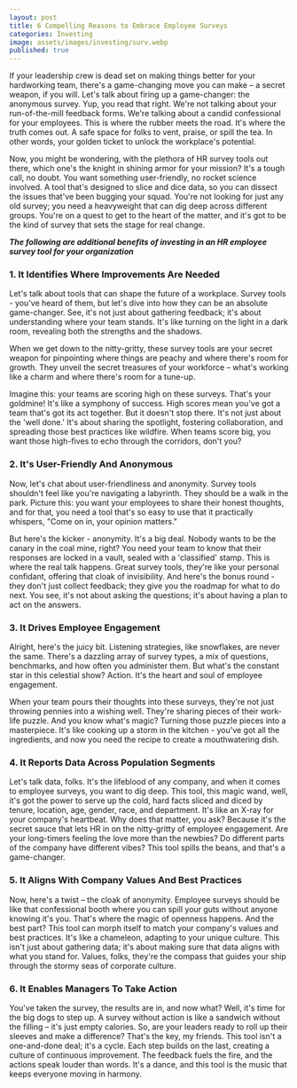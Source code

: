 ```yaml
---
layout: post
title: 6 Compelling Reasons to Embrace Employee Surveys
categories: Investing
image: assets/images/investing/surv.webp
published: true
---
```


If your leadership crew is dead set on making things better for your hardworking team, there's a game-changing move you can make – a secret weapon, if you will. Let's talk about firing up a game-changer: the anonymous survey. Yup, you read that right. We're not talking about your run-of-the-mill feedback forms. We're talking about a candid confessional for your employees. This is where the rubber meets the road. It's where the truth comes out. A safe space for folks to vent, praise, or spill the tea. In other words, your golden ticket to unlock the workplace's potential.

Now, you might be wondering, with the plethora of HR survey tools out there, which one's the knight in shining armor for your mission? It's a tough call, no doubt. You want something user-friendly, no rocket science involved. A tool that's designed to slice and dice data, so you can dissect the issues that've been bugging your squad. You're not looking for just any old survey; you need a heavyweight that can dig deep across different groups. You're on a quest to get to the heart of the matter, and it's got to be the kind of survey that sets the stage for real change.

_**The following are additional benefits of investing in an HR employee survey tool for your organization**_

### 1. It Identifies Where Improvements Are Needed
Let's talk about tools that can shape the future of a workplace. Survey tools - you've heard of them, but let's dive into how they can be an absolute game-changer. See, it's not just about gathering feedback; it's about understanding where your team stands. It's like turning on the light in a dark room, revealing both the strengths and the shadows.

When we get down to the nitty-gritty, these survey tools are your secret weapon for pinpointing where things are peachy and where there's room for growth. They unveil the secret treasures of your workforce – what's working like a charm and where there's room for a tune-up.

Imagine this: your teams are scoring high on these surveys. That's your goldmine! It's like a symphony of success. High scores mean you've got a team that's got its act together. But it doesn't stop there. It's not just about the 'well done.' It's about sharing the spotlight, fostering collaboration, and spreading those best practices like wildfire. When teams score big, you want those high-fives to echo through the corridors, don't you?

### 2. It's User-Friendly And Anonymous
Now, let's chat about user-friendliness and anonymity. Survey tools shouldn't feel like you're navigating a labyrinth. They should be a walk in the park. Picture this: you want your employees to share their honest thoughts, and for that, you need a tool that's so easy to use that it practically whispers, "Come on in, your opinion matters."

But here's the kicker - anonymity. It's a big deal. Nobody wants to be the canary in the coal mine, right? You need your team to know that their responses are locked in a vault, sealed with a 'classified' stamp. This is where the real talk happens. Great survey tools, they're like your personal confidant, offering that cloak of invisibility. And here's the bonus round - they don't just collect feedback; they give you the roadmap for what to do next. You see, it's not about asking the questions; it's about having a plan to act on the answers.

### 3. It Drives Employee Engagement
Alright, here's the juicy bit. Listening strategies, like snowflakes, are never the same. There's a dazzling array of survey types, a mix of questions, benchmarks, and how often you administer them. But what's the constant star in this celestial show? Action. It's the heart and soul of employee engagement.

When your team pours their thoughts into these surveys, they're not just throwing pennies into a wishing well. They're sharing pieces of their work-life puzzle. And you know what's magic? Turning those puzzle pieces into a masterpiece. It's like cooking up a storm in the kitchen - you've got all the ingredients, and now you need the recipe to create a mouthwatering dish.

### 4. It Reports Data Across Population Segments
Let's talk data, folks. It's the lifeblood of any company, and when it comes to employee surveys, you want to dig deep. This tool, this magic wand, well, it's got the power to serve up the cold, hard facts sliced and diced by tenure, location, age, gender, race, and department. It's like an X-ray for your company's heartbeat. Why does that matter, you ask? Because it's the secret sauce that lets HR in on the nitty-gritty of employee engagement. Are your long-timers feeling the love more than the newbies? Do different parts of the company have different vibes? This tool spills the beans, and that's a game-changer.

### 5. It Aligns With Company Values And Best Practices
Now, here's a twist – the cloak of anonymity. Employee surveys should be like that confessional booth where you can spill your guts without anyone knowing it's you. That's where the magic of openness happens. And the best part? This tool can morph itself to match your company's values and best practices. It's like a chameleon, adapting to your unique culture. This isn't just about gathering data; it's about making sure that data aligns with what you stand for. Values, folks, they're the compass that guides your ship through the stormy seas of corporate culture.

### 6. It Enables Managers To Take Action
You've taken the survey, the results are in, and now what? Well, it's time for the big dogs to step up. A survey without action is like a sandwich without the filling – it's just empty calories. So, are your leaders ready to roll up their sleeves and make a difference? That's the key, my friends. This tool isn't a one-and-done deal; it's a cycle. Each step builds on the last, creating a culture of continuous improvement. The feedback fuels the fire, and the actions speak louder than words. It's a dance, and this tool is the music that keeps everyone moving in harmony.

